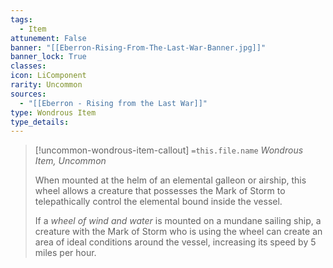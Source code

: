 ```yaml
---
tags:
  - Item
attunement: False
banner: "[[Eberron-Rising-From-The-Last-War-Banner.jpg]]"
banner_lock: True
classes:
icon: LiComponent
rarity: Uncommon
sources:
  - "[[Eberron - Rising from the Last War]]"
type: Wondrous Item
type_details: 
---
```

>[!uncommon-wondrous-item-callout] `=this.file.name`
>*Wondrous Item, Uncommon*
>
>When mounted at the helm of an elemental galleon or airship, this wheel allows a creature that possesses the Mark of Storm to telepathically control the elemental bound inside the vessel.
>
>If a *wheel of wind and water* is mounted on a mundane sailing ship, a creature with the Mark of Storm who is using the wheel can create an area of ideal conditions around the vessel, increasing its speed by 5 miles per hour.
>
>
